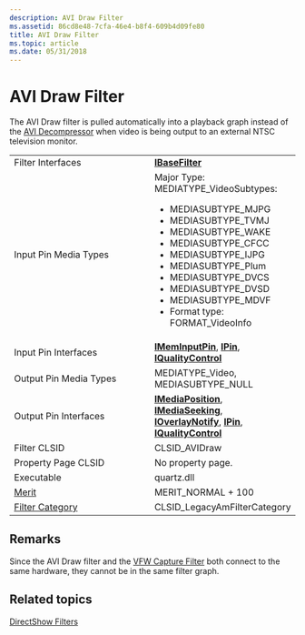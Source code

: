 ```yaml
---
description: AVI Draw Filter
ms.assetid: 86cd8e48-7cfa-46e4-b8f4-609b4d09fe80
title: AVI Draw Filter
ms.topic: article
ms.date: 05/31/2018
---
```


# AVI Draw Filter

The AVI Draw filter is pulled automatically into a playback graph instead of the [AVI Decompressor](avi-decompressor-filter.md) when video is being output to an external NTSC television monitor.



<table>
<colgroup>
<col style="width: 50%" />
<col style="width: 50%" />
</colgroup>
<tbody>
<tr class="odd">
<td>Filter Interfaces</td>
<td><a href="/windows/desktop/api/Strmif/nn-strmif-ibasefilter"><strong>IBaseFilter</strong></a></td>
</tr>
<tr class="even">
<td>Input Pin Media Types</td>
<td>Major Type: MEDIATYPE_VideoSubtypes:<br/>
<ul>
<li>MEDIASUBTYPE_MJPG</li>
<li>MEDIASUBTYPE_TVMJ</li>
<li>MEDIASUBTYPE_WAKE</li>
<li>MEDIASUBTYPE_CFCC</li>
<li>MEDIASUBTYPE_IJPG</li>
<li>MEDIASUBTYPE_Plum</li>
<li>MEDIASUBTYPE_DVCS</li>
<li>MEDIASUBTYPE_DVSD</li>
<li>MEDIASUBTYPE_MDVF</li>
<li>Format type: FORMAT_VideoInfo</li>
</ul></td>
</tr>
<tr class="odd">
<td>Input Pin Interfaces</td>
<td><a href="/windows/desktop/api/Strmif/nn-strmif-imeminputpin"><strong>IMemInputPin</strong></a>, <a href="/windows/desktop/api/Strmif/nn-strmif-ipin"><strong>IPin</strong></a>, <a href="/windows/desktop/api/Strmif/nn-strmif-iqualitycontrol"><strong>IQualityControl</strong></a></td>
</tr>
<tr class="even">
<td>Output Pin Media Types</td>
<td>MEDIATYPE_Video, MEDIASUBTYPE_NULL</td>
</tr>
<tr class="odd">
<td>Output Pin Interfaces</td>
<td><a href="/windows/desktop/api/Control/nn-control-imediaposition"><strong>IMediaPosition</strong></a>, <a href="/windows/desktop/api/Strmif/nn-strmif-imediaseeking"><strong>IMediaSeeking</strong></a>, <a href="/windows/desktop/api/Strmif/nn-strmif-ioverlaynotify"><strong>IOverlayNotify</strong></a>, <a href="/windows/desktop/api/Strmif/nn-strmif-ipin"><strong>IPin</strong></a>, <a href="/windows/desktop/api/Strmif/nn-strmif-iqualitycontrol"><strong>IQualityControl</strong></a></td>
</tr>
<tr class="even">
<td>Filter CLSID</td>
<td>CLSID_AVIDraw</td>
</tr>
<tr class="odd">
<td>Property Page CLSID</td>
<td>No property page.</td>
</tr>
<tr class="even">
<td>Executable</td>
<td>quartz.dll</td>
</tr>
<tr class="odd">
<td><a href="merit.md">Merit</a></td>
<td>MERIT_NORMAL + 100</td>
</tr>
<tr class="even">
<td><a href="filter-categories.md">Filter Category</a></td>
<td>CLSID_LegacyAmFilterCategory</td>
</tr>
</tbody>
</table>



 

## Remarks

Since the AVI Draw filter and the [VFW Capture Filter](vfw-capture-filter.md) both connect to the same hardware, they cannot be in the same filter graph.

## Related topics

<dl> <dt>

[DirectShow Filters](directshow-filters.md)
</dt> </dl>

 

 




